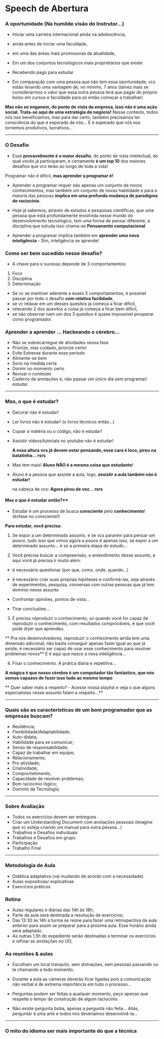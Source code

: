 # Speech de Abertura

### A oportunidade (Na humilde visão do Instrutor...)

- Iniciar uma carreira internacional ainda na adolescência,

- ainda antes de iniciar uma faculdade,  

- em uma das áreas mais promissoras da atualidade, 

- Em um dos conjuntos tecnológicos mais proprietários que existe

- Recebendo pago para estudar

- Em comparação com uma pessoa que não tem essa oportunidade, vcs estão levando uma vantagem de, no mínimo, 7 anos (talvez mais se considerarmos o valor que essa outra pessoa terá que pagar do próprio bolso em cursos e faculdade para só então começar a trabalhar)

**Mas não se enganem, do ponto de vista da empresa, isso não é uma ação social. Trata-se aqui de uma estratégia de negócio!** 
Nesse contexto, todos nós nos beneficiamos, mas para dar certo, também precisamos ter consciência do que é esperado de nós... E é esperado que nós nos tornemos produtivos, lucrativos... 

--- 

### O Desafio

- Esse **provavelmente é o maior desafio**, do ponto de vista intelectual, do qual vocês já participaram, e certamente **é um top 10** dos maiores desafios que vcs terão ao longo de toda a vida!

Programar não é difícil, **mas aprender a programar é!**

- Aprender a programar requer não apenas um conjunto de novos conhecimentos, mas também um conjunto de novas habilidade e para a maioria das pessoas **implica em uma profunda mudança de paradigma de raciocínio.** 

- Hoje já sabemos, através de estudos e pesquisas cientificas, que uma pessoa que está profundamente envolvida nesse mundo do desenvolvimento tecnológico, tem uma forma de pensar diferente, a disciplina que estuda isso chama-se  **Pensamento computacional**.   

- Aprender a programar implica também em **aprender uma nova inteligência** - Sim, inteligência se aprende! 


### Como ser bem sucedido nesse desafio?

- A chave para o sucesso depende de 3 comportamentos:

1. Foco
2. Disciplina
3. Determinação

- Se vc se mantiver aderente a esses 3 comportamentos, é possível passar por todo o desafio **com relativa facilidade**, 
- se vc relaxar em um desses quesitos já começa a ficar difícil, 
- relevando 2 dos quesitos a coisa já começa a ficar bem difícil, 
- se não observar nem um dos 3 quesitos é quase impossível prosperar como programador.

### Aprender a aprender ... Hackeando o cérebro...
- Não se sobrecarregue de atividades nessa fase
- Priorize, mas cuidado, priorize certo! 
- Evite Estresse durante esse período 
- Alimente-se bem 
- Sono na medida certa 
- Dormir no momento certo 
- Revisar o conteúdo 
- Caderno de anotações 
e, não passar um único dia sem programar/ estudar. 

---

### Mas, o que é estudar? 

- Decorar não é estudar! 
- Ler livros não é estudar!    (o livros técnicos então...)
- Copiar a matéria ou o código, não é estudar! 
- Assistir vídeos/tutoriais no youtube não é estudar! 

   **A essa altura vcs já devem estar pensando, esse cara é loco, pirou na batatinha... rsrs** 

- Mas tem mais! **Aluno NÃO é a mesma coisa que estudante**! 
- Aluno é a pessoa que assiste a aula, logo, **assistir a aula também não é   estudar!** 

    na cabeça de vcs: **Agora pirou de vez... rsrs** 

#### Mas o que é estudar então?**

- Estudar é um processo de busca **consciente** pelo **conhecimento**! (ênfase no consciente!) 

 **Para estudar, você precisa:** 

1.   Se expor a um determinado assunto, e se vcs pararem para pensar um pouco, tudo isso que vimos agora a pouco é apenas isso, se expor a um determinado assunto... é só a primeira etapa do estudo... 

2.  Você precisa buscar a compreensão, o entendimento desse assunto, e aqui você já precisa ir muito além:
          
- é necessário questionar (por que, como, onde, quando...)
         
 - é necessário criar suas próprias hipóteses e confirmá-las, seja através de experimentos, pesquisa, conversas com outras pessoas que já tem domínio nesse assunto 
          
- Confrontar opiniões, pontos de vista... 
          
- Tirar conclusões...  
           
3. É preciso reproduzir o conhecimento, só quando você for capaz de reproduzir o conhecimento, com resultados comprováveis, é que você pode dizer que aprendeu. 
         
** Pra nós desenvolvedores, reproduzir o conhecimento ainda tem uma  dimensão adicional, não basta conseguir apenas fazer igual ao que já existe,  é necessário ser capaz de usar esse conhecimento para resolver problemas novos**  E é aqui que nasce a nova inteligência... 

4. Fixar o conhecimento. A prática diária e repetitiva... 

**A mágica é que nosso cérebro é um computador tão fantástico, que nós somos capazes de fazer isso tudo ao mesmo tempo** 

** Quer saber mais a respeito? - Acesse nossa playlist e veja o que alguns especialistas nesse assunto falam a respeito...** 
             
--- 

### Quais são as características de um bom programador que as empresas buscam? 

- Resiliência;
- Flexibilidade/Adaptabilidade; 
- Auto-didata; 
- Habilidade para se comunicar; 
- Senso de responsabilidade; 
- Capaz de trabalhar em equipe; 
- Relacionamento;
- Pro atividade; 
- Criatividade;
- Comprometimento; 
- Capacidade de resolver problemas; 
- Bom raciocínio lógico;
- Domínio da Tecnologia; 


--- 

### Sobre Avaliação
- Todos os exercícios devem ser entregues
- Criar um Understanding Document com anotações pessoais (imagine que vc esteja criando um manual para outra pessoa...)
- Trabalhos e Desafios individuais 
- Trabalhos e Desafios em grupo 
- Participação
- Trabalho Final

--- 

### Metodologia de Aula 
- Didática adaptativa (vai mudando de acordo com a necessidade)
- Aulas expositivas/ explicativas 
- Exercícios práticos 

### Rotina 
- Aulas regulares e diárias das 14h às 18h; 
- Parte da aula será destinada a resolução de exercícios; 
- Das 13:30 às 14h a turma se reúne para fazer uma retrospectiva da aula anterior para assim se preparar para a próxima aula. Esse horário ainda será adaptado. 
- As outras  1,5h do expediente serão destinadas a terminar os exercícios e refinar as anotações no UD;

### As reuniões & aulas 
- Escolham um local tranquilo, sem distrações, sem pessoas passando ou te chamando a todo momento; 

- Durante a aula as câmeras deverão ficar ligadas pois a comunicação não verbal é de extrema importância em todo o processo... 

- Perguntas podem ser feitas a qualquer momento, peço apenas que respeite o tempo de construção de algum raciocínio. 

- Não existe pergunta boba, apenas a pergunta não feita...  Aliás, perguntar é uma arte e todos nós deveríamos desenvolvê-la...

--- 

### O mito do idioma ser mais importante do que a técnica
 
